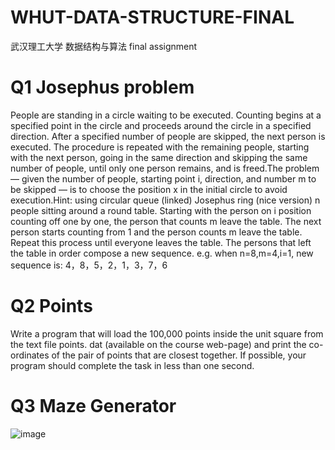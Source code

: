 # WHUT-DATA-STRUCTURE-FINAL
武汉理工大学 数据结构与算法 final assignment
# Q1 Josephus problem
People are standing in a circle waiting to be executed. Counting begins at a specified point in the circle and proceeds around the circle in a specified direction. After a specified number of people are skipped, the next person is executed. The procedure is repeated with the remaining people, starting with the next person, going in the same direction and skipping the same number of people, until only one person remains, and is freed.The problem — given the number of people, starting point i, direction, and number m to be skipped — is to choose the position x in the initial circle to avoid execution.Hint: using circular queue (linked)
Josephus ring (nice version) n people sitting around a round table. Starting with the person on i position counting off one by one, the person that counts m leave the table. The next person starts counting from 1 and the person counts m leave the table. Repeat this process until everyone leaves the table. The persons that left the table in order compose a new sequence. e.g. when n=8,m=4,i=1, new sequence is:                 4，8，5，2，1，3，7，6   
# Q2 Points
Write a program that will load the 100,000 points inside the unit square from the text file points. dat (available on the course web-page) and print the co-ordinates of the pair of points that are closest together. If possible, your program should complete the task in less than one second.
# Q3 Maze Generator
![image](https://github.com/Kagayasama/WHUT-DATA-STRUCTURE-FINAL/assets/105861054/2431b2d8-5244-470e-9a4b-4fa453607d27)
